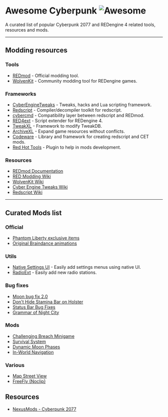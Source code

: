 # Awesome Cyberpunk ![Awesome](https://awesome.re/badge-flat.svg)

A curated list of popular Cyberpunk 2077 and REDengine 4 related tools, resources and mods.

----

## Modding resources

### Tools

* [REDmod](https://www.cyberpunk.net/en/modding-support) - Official modding tool.
* [WolvenKit](https://github.com/WolvenKit/WolvenKit) - Community modding tool for REDengine games.

### Frameworks

* [CyberEngineTweaks](https://github.com/maximegmd/CyberEngineTweaks) - Tweaks, hacks and Lua scripting framework.
* [Redscript](https://github.com/jac3km4/redscript) - Compiler/decompiler toolkit for redscript.
* [cybercmd](https://github.com/jac3km4/cybercmd) - Compatibility layer between redscript and REDmod.
* [RED4ext](https://github.com/WopsS/RED4ext) - Script extender for REDengine 4.
* [TweakXL](https://github.com/psiberx/cp2077-tweak-xl) - Framework to modify TweakDB.
* [ArchiveXL](https://github.com/psiberx/cp2077-archive-xl/) - Expand game resources without conflicts.
* [Codeware](https://github.com/psiberx/cp2077-codeware) - Library and framework for creating redscript and CET mods.
* [Red Hot Tools](https://github.com/psiberx/cp2077-red-hot-tools) - Plugin to help in mods development.

### Resources

* [REDmod Documentation](https://www.cyberpunk.net/en/modding-support)
* [RED Modding Wiki](https://wiki.redmodding.org/home/)
* [WolvenKit Wiki](https://wiki.redmodding.org/wolvenkit/)
* [Cyber Engine Tweaks Wiki](https://wiki.redmodding.org/cyber-engine-tweaks/)
* [Redscript Wiki](https://wiki.redmodding.org/redscript)

----

## Curated Mods list

### Official

* [Phantom Liberty exclusive items](https://github.com/rmarquis/cp2077-freelies)
* [Original Braindance animations](https://www.nexusmods.com/cyberpunk2077/mods/1919)

### Utils

* [Native Settings UI](https://github.com/justarandomguyintheinternet/CP77_nativeSettings) - Easily add settings menus using native UI.
* [RadioExt](https://github.com/justarandomguyintheinternet/CP77_radioExt) - Easily add new radio stations.

### Bug fixes
* [Moon bug fix 2.0](https://www.nexusmods.com/cyberpunk2077/mods/9346)
* [Don't Hide Stamina Bar on Holster](https://www.nexusmods.com/cyberpunk2077/mods/9448)
* [Status Bar Bug Fixes](https://www.nexusmods.com/cyberpunk2077/mods/4316)
* [Grammar of Night City](https://www.nexusmods.com/cyberpunk2077/mods/6776)

### Mods
* [Challenging Breach Minigame](https://www.nexusmods.com/cyberpunk2077/mods/3661)
* [Survival System](https://www.nexusmods.com/cyberpunk2077/mods/7510)
* [Dynamic Moon Phases](https://www.nexusmods.com/cyberpunk2077/mods/2714)
* [In-World Navigation](https://www.nexusmods.com/cyberpunk2077/mods/4583)

### Various
* [Map Street View](https://www.nexusmods.com/cyberpunk2077/mods/9911)
* [FreeFly (Noclip)](https://www.nexusmods.com/cyberpunk2077/mods/780)

## Resources

* [NexusMods - Cyberpunk 2077](https://www.nexusmods.com/cyberpunk2077)
